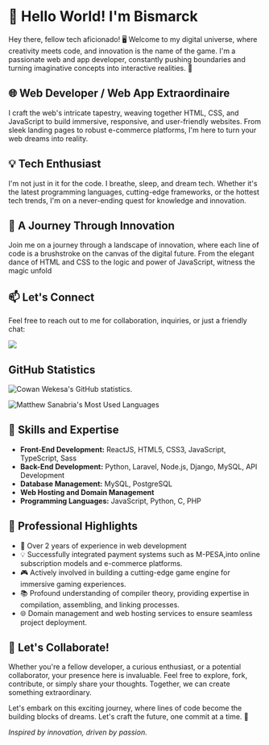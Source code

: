 # 👋 Hello World! I'm Bismarck

Hey there, fellow tech aficionado! 🖥️ Welcome to my digital universe, where creativity meets code, and innovation is the name of the game. I'm a passionate web and app developer, constantly pushing boundaries and turning imaginative concepts into interactive realities. 🚀

## 🌐 Web Developer / Web App Extraordinaire

I craft the web's intricate tapestry, weaving together HTML, CSS, and JavaScript to build immersive, responsive, and user-friendly websites. From sleek landing pages to robust e-commerce platforms, I'm here to turn your web dreams into reality.

## 💡 Tech Enthusiast

I'm not just in it for the code. I breathe, sleep, and dream tech. Whether it's the latest programming languages, cutting-edge frameworks, or the hottest tech trends, I'm on a never-ending quest for knowledge and innovation.

## 🌈 A Journey Through Innovation

Join me on a journey through a landscape of innovation, where each line of code is a brushstroke on the canvas of the digital future. From the elegant dance of HTML and CSS to the logic and power of JavaScript, witness the magic unfold

## 📫 Let's Connect

Feel free to reach out to me for collaboration, inquiries, or just a friendly chat:

<!-- Badges -->
<p>
  <a href="https://www.linkedin.com/in/bismarque">
    <img src="https://img.shields.io/badge/LinkedIn-%230077B5?style=for-the-badge&logo=LinkedIn&logoColor=white"/>
  </a>
</p>

## GitHub Statistics

![Cowan Wekesa's GitHub statistics.](https://github-readme-stats.vercel.app/api?username=Abcmah&show_icons=true&theme=gruvbox)

![Matthew Sanabria's Most Used Languages](https://github-readme-stats.vercel.app/api/top-langs/?username=Abcmah&layout=compact&theme=gruvbox)

## 🔧 Skills and Expertise

- **Front-End Development:** ReactJS, HTML5, CSS3, JavaScript, TypeScript, Sass
- **Back-End Development:** Python, Laravel, Node.js, Django, MySQL, API Development
- **Database Management:** MySQL, PostgreSQL
- **Web Hosting and Domain Management**
- **Programming Languages:** JavaScript, Python, C, PHP

## 💼 Professional Highlights

- 🚀 Over 2 years of experience in web development
- 💡 Successfully integrated payment systems such as M-PESA,into online subscription models and e-commerce platforms.
- 🎮 Actively involved in building a cutting-edge game engine for immersive gaming experiences.
- 📚 Profound understanding of compiler theory, providing expertise in compilation, assembling, and linking processes.
- 🌐 Domain management and web hosting services to ensure seamless project deployment.

## 🚀 Let's Collaborate!

Whether you're a fellow developer, a curious enthusiast, or a potential collaborator, your presence here is invaluable. Feel free to explore, fork, contribute, or simply share your thoughts. Together, we can create something extraordinary.

Let's embark on this exciting journey, where lines of code become the building blocks of dreams. Let's craft the future, one commit at a time. 🌟

_Inspired by innovation, driven by passion._
